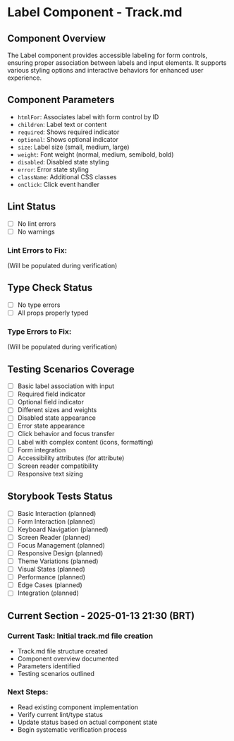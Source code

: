 # Label Component - Track.md

## Component Overview

The Label component provides accessible labeling for form controls, ensuring proper association between labels and input elements. It supports various styling options and interactive behaviors for enhanced user experience.

## Component Parameters

- `htmlFor`: Associates label with form control by ID
- `children`: Label text or content
- `required`: Shows required indicator
- `optional`: Shows optional indicator
- `size`: Label size (small, medium, large)
- `weight`: Font weight (normal, medium, semibold, bold)
- `disabled`: Disabled state styling
- `error`: Error state styling
- `className`: Additional CSS classes
- `onClick`: Click event handler

## Lint Status

- [ ] No lint errors
- [ ] No warnings

### Lint Errors to Fix:

(Will be populated during verification)

## Type Check Status

- [ ] No type errors
- [ ] All props properly typed

### Type Errors to Fix:

(Will be populated during verification)

## Testing Scenarios Coverage

- [ ] Basic label association with input
- [ ] Required field indicator
- [ ] Optional field indicator
- [ ] Different sizes and weights
- [ ] Disabled state appearance
- [ ] Error state appearance
- [ ] Click behavior and focus transfer
- [ ] Label with complex content (icons, formatting)
- [ ] Form integration
- [ ] Accessibility attributes (for attribute)
- [ ] Screen reader compatibility
- [ ] Responsive text sizing

## Storybook Tests Status

- [ ] Basic Interaction (planned)
- [ ] Form Interaction (planned)
- [ ] Keyboard Navigation (planned)
- [ ] Screen Reader (planned)
- [ ] Focus Management (planned)
- [ ] Responsive Design (planned)
- [ ] Theme Variations (planned)
- [ ] Visual States (planned)
- [ ] Performance (planned)
- [ ] Edge Cases (planned)
- [ ] Integration (planned)

## Current Section - 2025-01-13 21:30 (BRT)

### Current Task: Initial track.md file creation

- Track.md file structure created
- Component overview documented
- Parameters identified
- Testing scenarios outlined

### Next Steps:

- Read existing component implementation
- Verify current lint/type status
- Update status based on actual component state
- Begin systematic verification process
